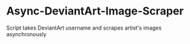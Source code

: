 # Async-DeviantArt-Image-Scraper
Script takes DeviantArt username and scrapes artist's images asynchronously
